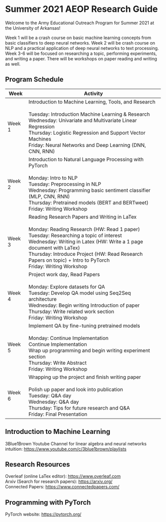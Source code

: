 # Summer 2021 AEOP Research Guide
Welcome to the Army Educational Outreach Program for Summer 2021 at the University of Arkansas!

Week 1 will be a crash course on basic machine learning concepts from basic classifiers to deep neural networks. Week 2 will be crash course on NLP and a practical application of deep neural networks to text processing. Week 3-6 will be focused on researching a topic, performing experiments, and writing a paper. There will be workshops on paper reading and writing as well. 

## Program Schedule
| Week  | Activity |
| ------------- | ------------- |
| Week 1  | Introduction to Machine Learning, Tools, and Research <br><br> Tuesday: Introduction Machine Learning & Research <br> Wednesday: Univariate and Multivariate Linear Regression <br> Thursday: Logistic Regression and Support Vector Machines <br> Friday: Neural Networks and Deep Learning (DNN, CNN, RNN)|
| Week 2 | Introduction to Natural Language Processing with PyTorch <br><br> Monday: Intro to NLP <br> Tuesday: Preprocessing in NLP <br> Wednesday: Programming basic sentiment classifier (MLP, CNN, RNN) <br> Thursday: Pretrained models (BERT and BERTweet) <br> Friday: Writing Workshop |
| Week 3 | Reading Research Papers and Writing in LaTex <br><br> Monday: Reading Research (HW: Read 1 paper) <br> Tuesday: Researching a topic of interest <br> Wednesday: Writing in Latex (HW: Write a 1 page document with LaTex) <br> Thursday: Introduce Project (HW: Read Research Papers on topic) + Intro to PyTorch <br> Friday: Writing Workshop|
| Week 4 | Project work day, Read Papers <br><br> Monday: Explore datasets for QA <br> Tuesday: Develop QA model using Seq2Seq architecture <br> Wednesday: Begin writing Introduction of paper <br> Thursday: Write related work section <br> Friday: Writing Workshop|
| Week 5 | Implement QA by fine-tuning pretrained models <br><br> Monday: Continue Implementation <br> Continue Implementation <br> Wrap up programming and begin writing experiment section <br> Thursday: Write Abstract <br> Friday: Writing Workshop |
| Week 6 | Wrapping up the project and finish writing paper <br><br> Polish up paper and look into publication <br> Tuesday: Q&A day <br> Wednesday: Q&A day <br> Thursday: Tips for future research and Q&A <br> Friday: Final Presentation |



## Introduction to Machine Learning
3Blue1Brown Youtube Channel for linear algebra and neural networks intuition: https://www.youtube.com/c/3blue1brown/playlists


## Research Resources
Overleaf (online LaTex editor): https://www.overleaf.com <br>
Arxiv (Search for research papers): https://arxiv.org/ <br>
Connected Papers: https://www.connectedpapers.com/


## Programming with PyTorch
PyTorch website: https://pytorch.org/

